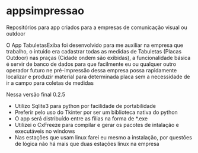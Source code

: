 # appsimpressao
Repositórios para app criados para a empresas de comunicação visual ou outdoor

O App TabuletasExiba foi desenvolvido para me auxiliar na empresa que trabalho, o intuido era cadastrar 
todas as medidas de Tabuletas (Placas Outdoor) nas praças (Cidade ondem são exibidas), a funcionalidade
básica é servir de banco de dados para que facilmente eu ou qualquer outro operador futuro ne pré-impressão
dessa empresa possa rapidamente localizar e produzir material para determinada placa sem a necessidade de ir
a campo para coletas de medidas

Nessa versão final 0.2.5

- Utilizo Sqlite3 para python por facilidade de portabilidade
- Preferir pelo uso do Tkinter por ser um biblioteca nativa do python
- O app será distribuído entre as filias na forma de *.exe
- Utilizei o CxFreeze para compilar e gerar os pacotes de intalação e executáveis no windows
- Nas estações que usam linux farei eu mesmo a instalação, por questões de lógica não há mais que duas estações linux na empresa


